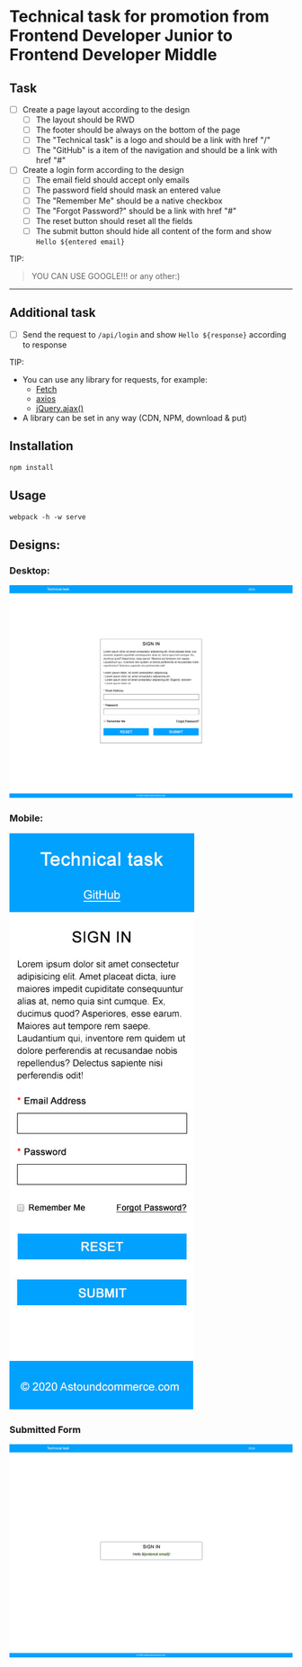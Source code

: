 # Technical task for promotion from Frontend Developer Junior to Frontend Developer Middle

## Task

- [ ] Create a page layout according to the design
  - [ ] The layout should be RWD
  - [ ] The footer should be always on the bottom of the page
  - [ ] The "Technical task" is a logo and should be a link with href "/"
  - [ ] The "GitHub" is a item of the navigation and should be a link with href "#"
- [ ] Create a login form according to the design
  - [ ] The email field should accept only emails
  - [ ] The password field should mask an entered value
  - [ ] The "Remember Me" should be a native checkbox
  - [ ] The "Forgot Password?" should be a link with href "#"
  - [ ] The reset button should reset all the fields
  - [ ] The submit button should hide all content of the form and show `Hello ${entered email}`

TIP:
> YOU CAN USE GOOGLE!!! or any other:)

***
## Additional task

- [ ] Send the request to `/api/login` and show `Hello ${response}` according to response

TIP:
* You can use any library for requests, for example:
  * [Fetch](https://javascript.info/fetch)
  * [axios](https://github.com/axios/axios)
  * [jQuery.ajax()](https://api.jquery.com/jquery.ajax/)
* A library can be set in any way (CDN, NPM, download & put)

## Installation

```
npm install
```

## Usage
```
webpack -h -w serve
```

## Designs:

### Desktop:

![Desktop](/desings/login.jpg "Desktop")

### Mobile:

![Mobile](/desings/login-mobile.jpg "Mobile")

### Submitted Form
![Submitted Form](/desings/logined.jpg "Submitted Form")
